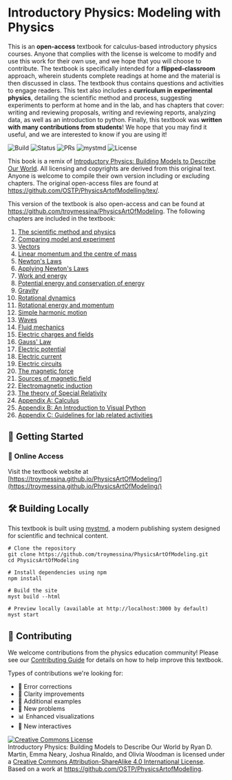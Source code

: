 # Introductory Physics: Modeling with Physics

This is an **open-access** textbook for calculus-based introductory physics courses. Anyone that complies with the license is welcome to modify and use this work for their own use, and we hope that you will choose to contribute. The textbook is specifically intended for a **flipped-classroom** approach, wherein students complete readings at home and the material is then discussed in class. The textbook thus contains questions and activities to engage readers. This text also includes a **curriculum in experimental physics**, detailing the scientific method and process, suggesting experiments to perform at home and in the lab, and has chapters that cover: writing and reviewing proposals, writing and reviewing reports, analyzing data, as well as an introduction to python. Finally, this textbook was **written with many contributions from students**! We hope that you may find it useful, and we are interested to know if you are using it!

![Build](https://img.shields.io/github/actions/workflow/status/troymessina/PhysicsArtOfModeling/deploy.yml?branch=main)
![Status](https://img.shields.io/badge/Status-Active-brightgreen)
![PRs](https://img.shields.io/badge/PRs-Welcome-brightgreen)
![mystmd](https://img.shields.io/badge/Built%20with-mystmd-8A2BE2)
![License](https://badgen.net/badge/license/CC-BY-SA-4.0/green)


This book is a remix of [Introductory Physics: Building Models to Describe Our World](https://github.com/OSTP/PhysicsArtofModelling/raw/master/tex/BuildingModelsToDescribeOurWorld.pdf). All licensing and copyrights are derived from this original text. Anyone is welcome to compile their own version including or excluding chapters. The original open-access files are found at https://github.com/OSTP/PhysicsArtofModelling/tex/. 

This version of the textbook is also open-access and can be found at https://github.com/troymessina/PhysicsArtOfModeling. The following chapters are included in the textbook:

1. [The scientific method and physics](https://troymessina.github.io/PhysicsArtOfModeling/chapters/introduction)
2. [Comparing model and experiment](https://troymessina.github.io/PhysicsArtOfModeling/chapters/modelandexperiment)
3. [Vectors](https://troymessina.github.io/PhysicsArtOfModeling/chapters/vectors)
4. [Linear momentum and the centre of mass](https://troymessina.github.io/PhysicsArtOfModeling/chapters/newmomentumandcm)
5. [Newton's Laws](https://troymessina.github.io/PhysicsArtOfModeling/chapters/newtonslaws)
6. [Applying Newton's Laws](https://troymessina.github.io/PhysicsArtOfModeling/chapters/applyingnewtonslaws)
7. [Work and energy](https://troymessina.github.io/PhysicsArtOfModeling/chapters/workenergy)
8. [Potential energy and conservation of energy](https://troymessina.github.io/PhysicsArtOfModeling/chapters/potentialecons)
9. [Gravity](https://troymessina.github.io/PhysicsArtOfModeling/chapters/gravity)
10. [Rotational dynamics](https://troymessina.github.io/PhysicsArtOfModeling/chapters/rotationaldynamics)
11. [Rotational energy and momentum](https://troymessina.github.io/PhysicsArtOfModeling/chapters/angularmomentumrolling)
12. [Simple harmonic motion](https://troymessina.github.io/PhysicsArtOfModeling/chapters/simpleharmonicmotion)
13. [Waves](https://troymessina.github.io/PhysicsArtOfModeling/chapters/waves)
14. [Fluid mechanics](https://troymessina.github.io/PhysicsArtOfModeling/chapters/fluidmechanics)
15. [Electric charges and fields](https://troymessina.github.io/PhysicsArtOfModeling/chapters/chargesfields)
16. [Gauss' Law](https://troymessina.github.io/PhysicsArtOfModeling/chapters/gauss)
17. [Electric potential](https://troymessina.github.io/PhysicsArtOfModeling/chapters/electricpotential)
18. [Electric current](https://troymessina.github.io/PhysicsArtOfModeling/chapters/current)
19. [Electric circuits](https://troymessina.github.io/PhysicsArtOfModeling/chapters/circuits)
20. [The magnetic force](https://troymessina.github.io/PhysicsArtOfModeling/chapters/magneticforce)
21. [Sources of magnetic field](https://troymessina.github.io/PhysicsArtOfModeling/chapters/magneticsource)
22. [Electromagnetic induction](https://troymessina.github.io/PhysicsArtOfModeling/chapters/induction)
23. [The theory of Special Relativity](https://troymessina.github.io/PhysicsArtOfModeling/chapters/specialrelativity)
24. [Appendix A: Calculus](https://troymessina.github.io/PhysicsArtOfModeling/chapters/calculus)
25. [Appendix B: An Introduction to Visual Python](https://troymessina.github.io/PhysicsArtOfModeling/chapters/visualpython)
27. [Appendix C: Guidelines for lab related activities](https://troymessina.github.io/PhysicsArtOfModeling/chapters/labs)

## 🚀 Getting Started

### 📱 Online Access

Visit the textbook website at [https://troymessina.github.io/PhysicsArtOfModeling/](https://troymessina.github.io/PhysicsArtOfModeling/)

## 🛠️ Building Locally

This textbook is built using [mystmd](https://mystmd.org/), a modern publishing system designed for scientific and technical content.

```console
# Clone the repository
git clone https://github.com/troymessina/PhysicsArtOfModeling.git
cd PhysicsArtOfModeling

# Install dependencies using npm
npm install

# Build the site
myst build --html

# Preview locally (available at http://localhost:3000 by default)
myst start
```

## 👥 Contributing

We welcome contributions from the physics education community! Please see our [Contributing Guide](CONTRIBUTIONS.md) for details on how to help improve this textbook.

Types of contributions we're looking for:
- 🐛 Error corrections
- 📖 Clarity improvements
- 🧪 Additional examples
- 📝 New problems
- 📊 Enhanced visualizations
- 🧩 New interactives



<a rel="license" href="http://creativecommons.org/licenses/by-sa/4.0/"><img alt="Creative Commons License" style="border-width:0" src="https://i.creativecommons.org/l/by-sa/4.0/88x31.png" /></a><br /><span xmlns:dct="http://purl.org/dc/terms/" href="http://purl.org/dc/dcmitype/Text" property="dct:title" rel="dct:type">Introductory Physics: Building Models to Describe Our World</span> by <span xmlns:cc="http://creativecommons.org/ns#" property="cc:attributionName">Ryan D. Martin, Emma Neary, Joshua Rinaldo, and Olivia Woodman</span> is licensed under a <a rel="license" href="http://creativecommons.org/licenses/by-sa/4.0/">Creative Commons Attribution-ShareAlike 4.0 International License</a>.<br />Based on a work at <a xmlns:dct="http://purl.org/dc/terms/" href="https://github.com/OSTP/PhysicsArtofModelling" rel="dct:source">https://github.com/OSTP/PhysicsArtofModelling</a>.
